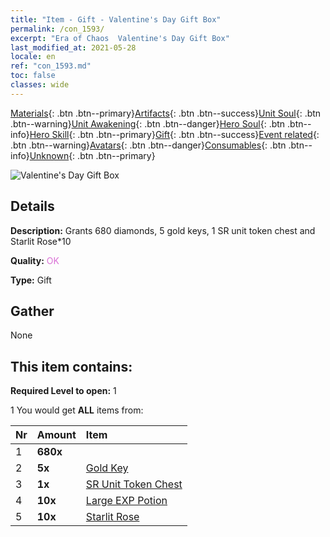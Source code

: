 ```yaml
---
title: "Item - Gift - Valentine's Day Gift Box"
permalink: /con_1593/
excerpt: "Era of Chaos  Valentine's Day Gift Box"
last_modified_at: 2021-05-28
locale: en
ref: "con_1593.md"
toc: false
classes: wide
---
```

 [Materials](/Items/){: .btn .btn--primary}[Artifacts](/Items/Artifacts/){: .btn .btn--success}[Unit Soul](/Items/UnitSoul/){: .btn .btn--warning}[Unit Awakening](/Items/UnitAwakening/){: .btn .btn--danger}[Hero Soul](/Items/HeroSoul/){: .btn .btn--info}[Hero Skill](/Items/HeroSkill/){: .btn .btn--primary}[Gift](/Items/Gift/){: .btn .btn--success}[Event related](/Items/Events/){: .btn .btn--warning}[Avatars](/Items/Avatars/){: .btn .btn--danger}[Consumables](/Items/Consumables/){: .btn .btn--info}[Unknown](/Items/Unknown/){: .btn .btn--primary}

 ![Valentine's Day Gift Box](/images/t/i_907205.png)

## Details
 **Description:** Grants 680 diamonds, 5 gold keys, 1 SR unit token chest and Starlit Rose*10

 **Quality:** <span style="color: #DA70D6">OK</span>

 **Type:** Gift

## Gather

  None

## This item contains:

 **Required Level to open:** 1

 1 You would get **ALL** items  from:

  | Nr | Amount |     Item    |
  |:---|:-------|:------------|
  | 1 |  **680x** | <i class="fas fa-gem"/> |  | 
  | 2 |  **5x** | [Gold Key](/Items/con_783/) |  | 
  | 3 |  **1x** | [SR Unit Token Chest](/Items/con_1597/) |  | 
  | 4 |  **10x** | [Large EXP Potion](/Items/con_702/) |  | 
  | 5 |  **10x** | [Starlit Rose](/Items/con_812/) |  | 
